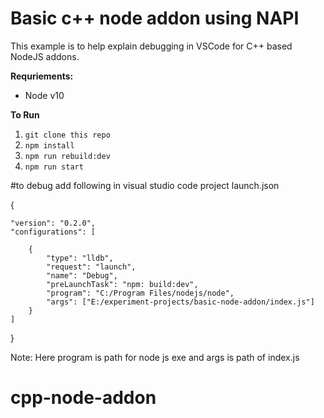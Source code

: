 # Basic c++ node addon using NAPI

This example is to help explain debugging in VSCode for C++ based NodeJS addons.



**Requriements:**

- Node v10

**To Run**

1. `git clone this repo`
2. `npm install`
3. `npm run rebuild:dev`
4. `npm run start`

#to debug add following in visual studio code project launch.json

{
    
    "version": "0.2.0",
    "configurations": [
        
        {
            "type": "lldb",
            "request": "launch",
            "name": "Debug",
            "preLaunchTask": "npm: build:dev",
            "program": "C:/Program Files/nodejs/node",
            "args": ["E:/experiment-projects/basic-node-addon/index.js"]
        }
    ]
}

Note: Here program is path for node js exe and args is path of index.js 
# cpp-node-addon
